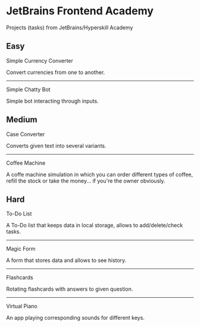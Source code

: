 # JetBrains Frontend Academy
Projects (tasks) from JetBrains/Hyperskill Academy

## Easy

Simple Currency Converter

Convert currencies from one to another.

---

Simple Chatty Bot

Simple bot interacting through inputs.

## Medium

Case Converter

Converts given text into several variants.

---

Coffee Machine

A coffe machine simulation in which you can order different types of coffee, 
refill the stock or take the money... if you're the owner obviously.

## Hard

To-Do List

A To-Do list that keeps data in local storage, allows to add/delete/check tasks.
 
---

Magic Form

A form that stores data and allows to see history.

---

Flashcards

Rotating flashcards with answers to given question.

---

Virtual Piano

An app playing corresponding sounds for different keys.
